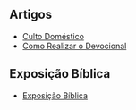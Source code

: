 ## Artigos
- [Culto Doméstico](./artigos/culto-domestico.md)
- [Como Realizar o Devocional](./artigos/como-realizar-o-devocional.md)

## Exposição Bíblica

- [Exposição Bíblica](./exposicao-biblica)
